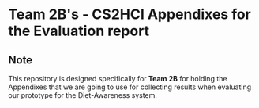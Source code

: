 # Team 2B's - CS2HCI Appendixes for the Evaluation report

## Note
This repository is designed specifically for **Team 2B** for holding the Appendixes that we are going to use for collecting results when evaluating our prototype for the Diet-Awareness system.
